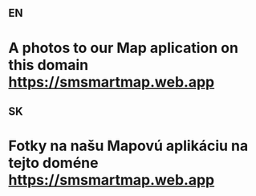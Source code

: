 ## EN
# A photos to our Map aplication on this domain https://smsmartmap.web.app

## SK
# Fotky na našu Mapovú aplikáciu na tejto doméne https://smsmartmap.web.app
